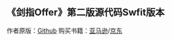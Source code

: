 ## 《剑指Offer》第二版源代码Swfit版本
作者原版：[Github](https://github.com/zhedahht/CodingInterviewChinese2)
购买书籍：[亚马逊](https://www.amazon.cn/dp/B00FF1Y0FU/ref=sr_1_2?ie=UTF8&qid=1544017744&sr=8-2&keywords=%E5%89%91%E6%8C%87offer)/[京东](https://item.jd.com/12163054.html)


